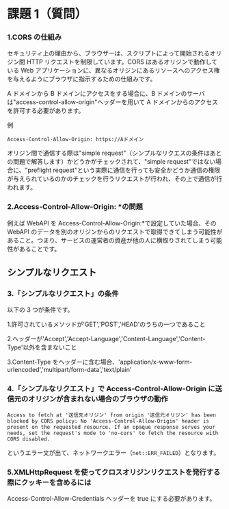 # 課題 1（質問）

### 1.CORS の仕組み

セキュリティ上の理由から、ブラウザーは、スクリプトによって開始されるオリジン間 HTTP リクエストを制限しています。CORS はあるオリジンで動作している Web アプリケーションに、異なるオリジンにあるリソースへのアクセス権を与えるようにブラウザに指示するための仕組みです。

A ドメインから B ドメインにアクセスをする場合に、B ドメインのサーバは"access-control-allow-origin"ヘッダーを用いて A ドメインからのアクセスを許可する必要があります。

例

`Access-Control-Allow-Origin: https://Aドメイン`

オリジン間で通信する際は"simple request"（シンプルなリクエスの条件はあとの問題で解答します）かどうかがチェックされて、"simple request"ではない場合に、"preflight request"という実際に通信を行っても安全かどうか通信の権限が与えられているのかのチェックを行うリクエストが行われ、その上で通信が行われます。

### 2.Access-Control-Allow-Origin: \*の問題

例えば WebAPI を Access-Control-Allow-Origin:\*で設定していた場合、その WebAPI のデータを別のオリジンからのリクエストで取得できてしまう可能性があること。つまり、サービスの運営者の資産が他の人に横取りされてしまう可能性があることです。

## シンプルなリクエスト

### 3.「シンプルなリクエスト」の条件

以下の 3 つが条件です。

1.許可されているメソッドが'GET','POST','HEAD'のうちの一つであること

2.ヘッダーが'Accept','Accept-Language','Content-Language','Content-Type'以外を含まないこと

3.Content-Type をヘッダーに含む場合、'application/x-www-form-urlencoded','multipart/form-data','text/plain'

### 4.「シンプルなリクエスト」で Access-Control-Allow-Origin に送信元のオリジンが含まれない場合のブラウザの動作

`Access to fetch at '送信先オリジン' from origin '送信元オリジン' has been blocked by CORS policy: No 'Access-Control-Allow-Origin' header is present on the requested resource. If an opaque response serves your needs, set the request's mode to 'no-cors' to fetch the resource with CORS disabled.`

というエラー文が出て、ネットワークエラー（`net::ERR_FAILED`）となります。

### 5.XMLHttpRequest を使ってクロスオリジンリクエストを発行する際にクッキーを含めるには

Access-Control-Allow-Credentials ヘッダーを true にする必要があります。
